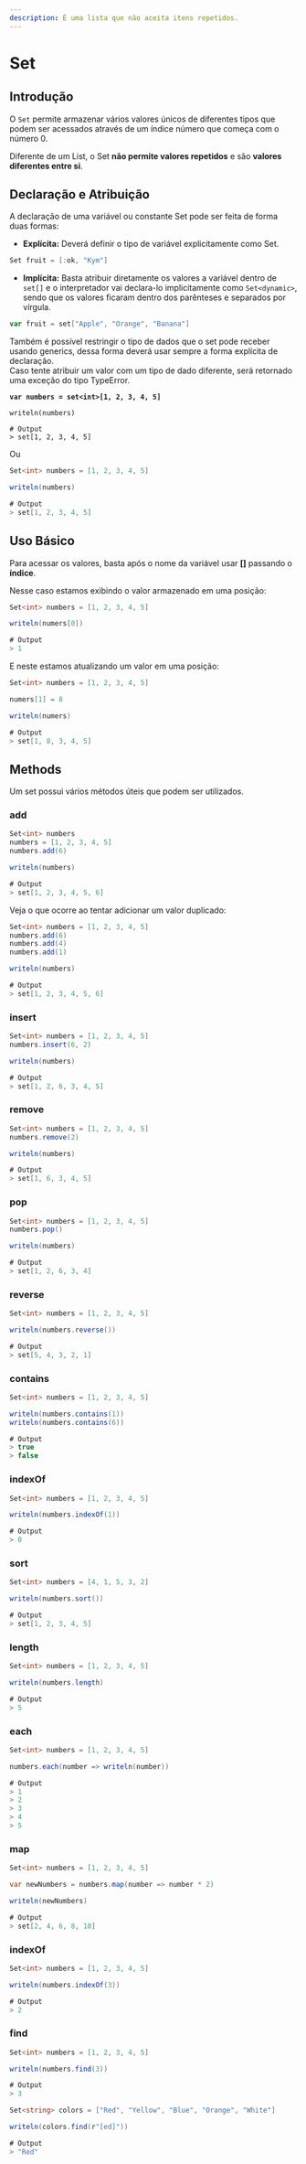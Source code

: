 ```yaml
---
description: É uma lista que não aceita itens repetidos.
---
```


# Set

## Introdução

O `Set` permite armazenar vários valores únicos de diferentes tipos que podem ser acessados através de um índice número que começa com o número 0.

Diferente de um List, o Set **não permite valores repetidos** e são **valores diferentes entre si**.

## Declaração e Atribuição

A declaração de uma variável ou constante Set pode ser feita de forma duas formas:

* **Explícita:** Deverá definir o tipo de variável explicitamente como Set.

```csharp
Set fruit = [:ok, "Kym"]
```

* **Implícita:** Basta atribuir diretamente os valores a variável dentro de `set[]` e o interpretador vai declara-lo implicitamente como `Set<dynamic>`, sendo que os valores ficaram dentro dos parênteses e separados por vírgula.

```go
var fruit = set["Apple", "Orange", "Banana"]
```

Também é possível restringir o tipo de dados que o set pode receber usando generics, dessa forma deverá usar sempre a forma explícita de declaração.\
Caso tente atribuir um valor com um tipo de dado diferente, será retornado uma exceção do tipo TypeError.

<pre class="language-csharp"><code class="lang-csharp"><strong>var numbers = set&#x3C;int>[1, 2, 3, 4, 5]
</strong>
writeln(numbers)

# Output
> set[1, 2, 3, 4, 5]</code></pre>

Ou

```csharp
Set<int> numbers = [1, 2, 3, 4, 5]

writeln(numbers)

# Output
> set[1, 2, 3, 4, 5]
```

## Uso Básico

Para acessar os valores, basta após o nome da variável usar **\[]** passando o **índice**.

Nesse caso estamos exibindo o valor armazenado em uma posição:

```csharp
Set<int> numbers = [1, 2, 3, 4, 5]

writeln(numers[0])

# Output
> 1
```

E neste estamos atualizando um valor em uma posição:

```csharp
Set<int> numbers = [1, 2, 3, 4, 5]

numers[1] = 8

writeln(numers)

# Output
> set[1, 8, 3, 4, 5]
```

## Methods

Um set possui vários métodos úteis que podem ser utilizados.

### add

```csharp
Set<int> numbers
numbers = [1, 2, 3, 4, 5]
numbers.add(6)

writeln(numbers)

# Output
> set[1, 2, 3, 4, 5, 6]
```

Veja o que ocorre ao tentar adicionar um valor duplicado:

```csharp
Set<int> numbers = [1, 2, 3, 4, 5]
numbers.add(6)
numbers.add(4)
numbers.add(1)

writeln(numbers)

# Output
> set[1, 2, 3, 4, 5, 6]
```

### insert

```csharp
Set<int> numbers = [1, 2, 3, 4, 5]
numbers.insert(6, 2)

writeln(numbers)

# Output
> set[1, 2, 6, 3, 4, 5]
```

### remove

```csharp
Set<int> numbers = [1, 2, 3, 4, 5]
numbers.remove(2)

writeln(numbers)

# Output
> set[1, 6, 3, 4, 5]
```

### pop

```csharp
Set<int> numbers = [1, 2, 3, 4, 5]
numbers.pop()

writeln(numbers)

# Output
> set[1, 2, 6, 3, 4]
```

### reverse

```csharp
Set<int> numbers = [1, 2, 3, 4, 5]

writeln(numbers.reverse())

# Output
> set[5, 4, 3, 2, 1]
```

### contains

```csharp
Set<int> numbers = [1, 2, 3, 4, 5]

writeln(numbers.contains(1))
writeln(numbers.contains(6))

# Output
> true
> false
```

### indexOf

```csharp
Set<int> numbers = [1, 2, 3, 4, 5]

writeln(numbers.indexOf(1))

# Output
> 0
```

### sort

```csharp
Set<int> numbers = [4, 1, 5, 3, 2]

writeln(numbers.sort())

# Output
> set[1, 2, 3, 4, 5]
```

### length

```csharp
Set<int> numbers = [1, 2, 3, 4, 5]

writeln(numbers.length)

# Output
> 5
```

### each

```csharp
Set<int> numbers = [1, 2, 3, 4, 5]

numbers.each(number => writeln(number))

# Output
> 1
> 2
> 3
> 4
> 5
```

### map

```csharp
Set<int> numbers = [1, 2, 3, 4, 5]

var newNumbers = numbers.map(number => number * 2)

writeln(newNumbers)

# Output
> set[2, 4, 6, 8, 10]
```

### indexOf

```csharp
Set<int> numbers = [1, 2, 3, 4, 5]

writeln(numbers.indexOf(3))

# Output
> 2
```

### find

```csharp
Set<int> numbers = [1, 2, 3, 4, 5]

writeln(numbers.find(3))

# Output
> 3
```

```csharp
Set<string> colors = ["Red", "Yellow", "Blue", "Orange", "White"]

writeln(colors.find(r"[ed]"))

# Output
> "Red"
```

